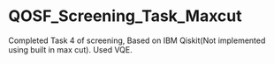 # QOSF_Screening_Task_Maxcut
Completed Task 4 of screening, Based on IBM Qiskit(Not implemented using built in max cut). Used VQE.
